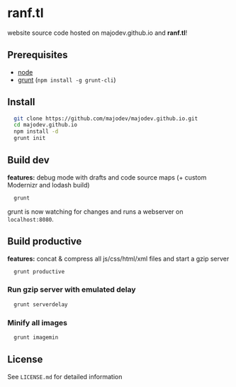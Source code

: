 # ranf.tl

website source code hosted on majodev.github.io and **ranf.tl**!

## Prerequisites
- [node](http://nodejs.org/)
- [grunt](http://gruntjs.com/) (`npm install -g grunt-cli`)

## Install
```bash
  git clone https://github.com/majodev/majodev.github.io.git
  cd majodev.github.io
  npm install -d
  grunt init
```

## Build dev
**features:** debug mode with drafts and code source maps (+ custom Modernizr and lodash build)

```bash
  grunt
```

grunt is now watching for changes and runs a webserver on `localhost:8080`.

## Build productive
**features:** concat & compress all js/css/html/xml files and start a gzip server

```bash
  grunt productive
```

### Run gzip server with emulated delay
```bash
  grunt serverdelay
```

### Minify all images
```bash
  grunt imagemin
```


## License
See `LICENSE.md` for detailed information
